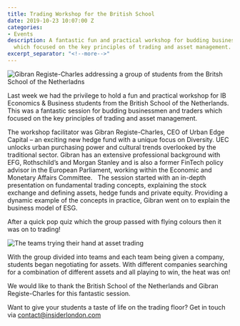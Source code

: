 ```yaml
---
title: Trading Workshop for the British School
date: 2019-10-23 10:07:00 Z
categories:
- Events
description: A fantastic fun and practical workshop for budding businessmen and traders
  which focused on the key principles of trading and asset management.
excerpt_separator: "<!--more-->"
---
```


![Gibran Registe-Charles addressing a group of students from the Britsh School of the Netherladns](/uploads/trading-workshop-1.jpg)

Last week we had the privilege to hold a fun and practical workshop for IB Economics & Business students from the British School of the Netherlands. This was a fantastic session for budding businessmen and traders which focused on the key principles of trading and asset management.

<!--more-->

The workshop facilitator was Gibran Registe-Charles, CEO of Urban Edge Capital – an exciting new hedge fund with a unique focus on Diversity. UEC unlocks urban purchasing power and cultural trends overlooked by the traditional sector. Gibran has an extensive professional background with EFG, Rothschild’s and Morgan Stanley and is also a former FinTech policy advisor in the European Parliament, working within the Economic and Monetary Affairs Committee.  
The session started with an in-depth presentation on fundamental trading concepts, explaining the stock exchange and defining assets, hedge funds and private equity. Providing a dynamic example of the concepts in practice, Gibran went on to explain the business model of ESG.

After a quick pop quiz which the group passed with flying colours then it was on to trading!

![The teams trying their hand at asset trading](/uploads/trading-workshop-2.jpg)

With the group divided into teams and each team being given a company, students began negotiating for assets. With different companies searching for a combination of different assets and all playing to win, the heat was on!

We would like to thank the British School of the Netherlands and Gibran Registe-Charles for this fantastic session.

Want to give your students a taste of life on the trading floor? Get in touch via <a href="mailto:contact@insiderlondon.cm">contact@insiderlondon.com</a>
